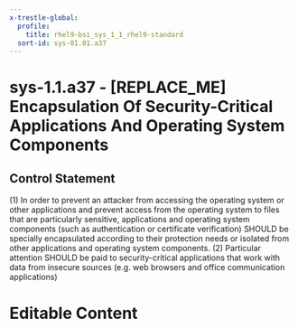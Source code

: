 ```yaml
---
x-trestle-global:
  profile:
    title: rhel9-bsi_sys_1_1_rhel9-standard
  sort-id: sys-01.01.a37
---
```


# sys-1.1.a37 - \[REPLACE_ME\] Encapsulation Of Security-Critical Applications And Operating System Components

## Control Statement

(1) In order to prevent an attacker from accessing the operating system or other applications and
prevent access from the operating system to files that are particularly sensitive, applications
and operating system components (such as authentication or certificate verification) SHOULD
be specially encapsulated according to their protection needs or isolated from other
applications and operating system components. (2) Particular attention SHOULD be paid to
security-critical applications that work with data from insecure sources (e.g. web browsers and
office communication applications)

# Editable Content

<!-- Make additions and edits below -->
<!-- The above represents the contents of the control as received by the profile, prior to additions. -->
<!-- If the profile makes additions to the control, they will appear below. -->
<!-- The above markdown may not be edited but you may edit the content below, and/or introduce new additions to be made by the profile. -->
<!-- If there is a yaml header at the top, parameter values may be edited. Use --set-parameters to incorporate the changes during assembly. -->
<!-- The content here will then replace what is in the profile for this control, after running profile-assemble. -->
<!-- The current profile has no added parts for this control, but you may add new ones here. -->
<!-- Each addition must have a heading either of the form ## Control my_addition_name -->
<!-- or ## Part a. (where the a. refers to one of the control statement labels.) -->
<!-- "## Control" parts are new parts added after the statement part. -->
<!-- "## Part" parts are new parts added into the top-level statement part with that label. -->
<!-- Subparts may be added with nested hash levels of the form ### My Subpart Name -->
<!-- underneath the parent ## Control or ## Part being added -->
<!-- See https://oscal-compass.github.io/compliance-trestle/tutorials/ssp_profile_catalog_authoring/ssp_profile_catalog_authoring for guidance. -->
